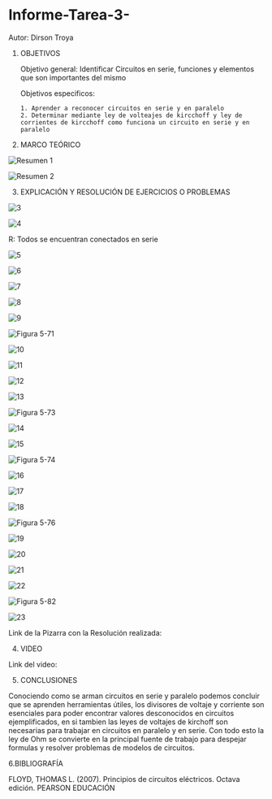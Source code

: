 # Informe-Tarea-3-

Autor: Dirson Troya

1. OBJETIVOS 
   
   Objetivo general: Identificar Circuitos en serie, funciones y elementos que son importantes del mismo 
   
   Objetivos especificos:
   
       1. Aprender a reconocer circuitos en serie y en paralelo
       2. Determinar mediante ley de volteajes de kircchoff y ley de corrientes de kircchoff como funciona un circuito en serie y en paralelo 
       
2. MARCO TEÓRICO

![Resumen 1](https://user-images.githubusercontent.com/117947198/203878101-6c642c95-0c74-4916-a9b8-547502c76d13.png)

![Resumen 2](https://user-images.githubusercontent.com/117947198/203878122-567523cc-535b-4c82-a7db-085bca9bb0c2.png)


3. EXPLICACIÓN Y RESOLUCIÓN DE EJERCICIOS O PROBLEMAS

![3](https://user-images.githubusercontent.com/117947198/203879126-2b35bacd-2902-4055-ae1d-7019188e965d.png)

![4](https://user-images.githubusercontent.com/117947198/203879144-d84b1674-275e-44cb-a871-1fb2d0e4c42f.png)

R: Todos se encuentran conectados en serie

![5](https://user-images.githubusercontent.com/117947198/203887440-1ca66983-2872-49a3-a759-cd2f61c68843.png)

![6](https://user-images.githubusercontent.com/117947198/203887478-de40f043-747a-4d88-844a-c397f4d56bd7.png)

![7](https://user-images.githubusercontent.com/117947198/203887509-e71daf39-7af0-4db6-97f9-6dfb7be510b1.png)

![8](https://user-images.githubusercontent.com/117947198/203887537-4924a855-7a7f-4df7-b3c3-d14af8a3c1e9.png)

![9](https://user-images.githubusercontent.com/117947198/203887551-72bff01d-a8d4-4c02-bf77-6c31f8a4af27.png)

![Figura 5-71](https://user-images.githubusercontent.com/117947198/203887778-8b62d1f2-8c09-4559-8649-f8cd4d561319.png)

![10](https://user-images.githubusercontent.com/117947198/203890796-baf75513-cd22-4d0a-aef0-8cead2010c9b.png)

![11](https://user-images.githubusercontent.com/117947198/203890814-f3857916-8e23-401f-a7ac-bd9d69bfd928.png)

![12](https://user-images.githubusercontent.com/117947198/203890843-348bd5cd-47c1-4bd3-9311-16b5659362b4.png)

![13](https://user-images.githubusercontent.com/117947198/203890874-43bb38e9-0a4e-4de0-911f-2722f802f9c2.png)

![Figura 5-73](https://user-images.githubusercontent.com/117947198/203890899-4d1422fb-bf17-4908-86bb-e7f08639367d.png)

![14](https://user-images.githubusercontent.com/117947198/203890939-19f0c1d8-4457-48fe-a4d1-e8acb1ab2cff.png)

![15](https://user-images.githubusercontent.com/117947198/203890964-6c3b01ab-067d-49af-8e43-8e2ce38fd50f.png)

![Figura 5-74](https://user-images.githubusercontent.com/117947198/203891007-86b6bde5-ec74-49bf-b9b2-ed41a5408e1f.png)

![16](https://user-images.githubusercontent.com/117947198/203891022-d4c65e28-4f07-410b-9a39-9f5d3b38e4f9.png)

![17](https://user-images.githubusercontent.com/117947198/203891037-2081fa0f-905c-459b-a055-f415812e24ef.png)

![18](https://user-images.githubusercontent.com/117947198/203891288-070f8807-2888-4d9b-8184-8c2f5e3ab90c.png)

![Figura 5-76](https://user-images.githubusercontent.com/117947198/203891317-c7b9f303-ab82-43ff-b855-e06bcbefc81d.png)

![19](https://user-images.githubusercontent.com/117947198/203892097-1fa5c48a-3081-4109-a322-d4dca90ec82c.png)

![20](https://user-images.githubusercontent.com/117947198/203893060-4b427717-fbba-4f98-a01f-40275255ce09.png)

![21](https://user-images.githubusercontent.com/117947198/203893428-49e2d0e9-07d3-4308-b28a-78a47929eeae.png)

![22](https://user-images.githubusercontent.com/117947198/203893955-0b148cec-7a10-45b2-96d3-88357ff69017.png)

![Figura 5-82](https://user-images.githubusercontent.com/117947198/203893971-e4cb3944-30a4-4d08-b309-df5b596ea27c.png)

![23](https://user-images.githubusercontent.com/117947198/203897904-fde79ef6-ce1e-4265-94b6-821e2b25f25d.png)



Link de la Pizarra con la Resolución realizada: 

4. VIDEO 

Link del video: 

5. CONCLUSIONES

Conociendo como se arman circuitos en serie y paralelo podemos concluir que se aprenden herramientas útiles, los divisores de voltaje y corriente son esenciales para poder encontrar valores desconocidos en circuitos ejemplificados, en si tambien las leyes de voltajes de kirchoff son necesarias para trabajar en circuitos en paralelo y en serie. Con todo esto la ley de Ohm se convierte en la principal fuente de trabajo para despejar formulas y resolver problemas de modelos de circuitos. 

6.BIBLIOGRAFÍA

FLOYD, THOMAS L. (2007). Principios de circuitos eléctricos. Octava edición. PEARSON EDUCACIÓN
